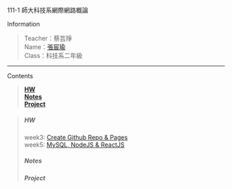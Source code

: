 111-1 師大科技系網際網路概論

 Information
> Teacher：蔡芸琤 <br />
> Name：[張宸瑜](https://chenyuuuch.github.io/Web/my%20page/) <br />
> Class：科技系二年級

---

Contents
> **[HW](#hw)** <br />
> **[Notes](#notes)** <br />
> **[Project](#project)** <br />


> ##### HW 
> week3: [Create Github Repo & Pages](https://youtu.be/QZXqN3FKSSw) <br />
> week5: [MySQL, NodeJS & ReactJS](https://youtu.be/3gw1w7tU7U8) <br />
> ##### Notes
> ##### Project
